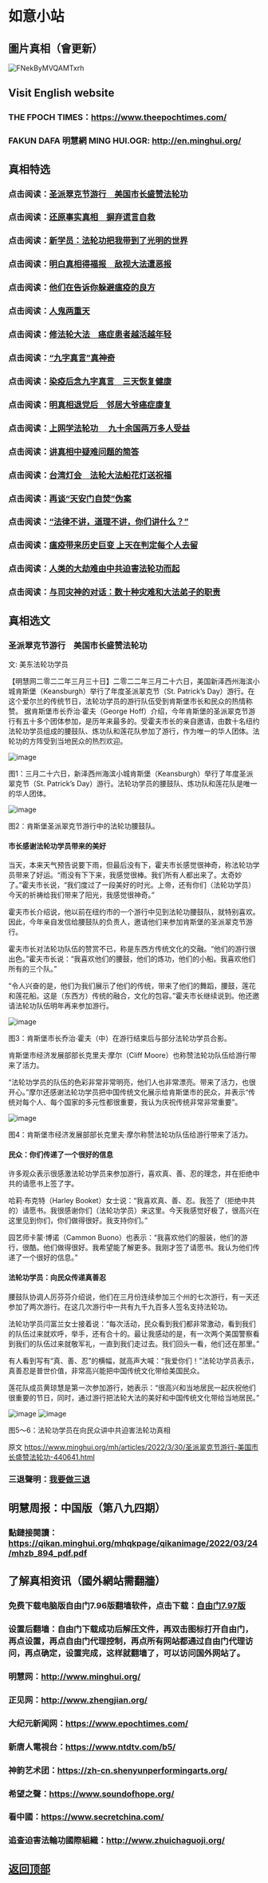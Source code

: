 # 如意小站

## 圖片真相（會更新）

![FNekByMVQAMTxrh](https://user-images.githubusercontent.com/79625284/160578740-bda54c6b-96ef-4c15-8bea-243036bbd5c7.png)

## Visit English website

### THE FPOCH TIMES：https://www.theepochtimes.com/

### FAKUN DAFA 明慧網 MING HUI.OGR: http://en.minghui.org/

## 真相特选

### 点击阅读：[圣派翠克节游行　美国市长盛赞法轮功](https://github.com/pinhe91/gwzcflg/tree/main)

### 点击阅读：[还原事实真相　摒弃谎言自救](https://github.com/pinhe91/phflgyz/tree/main)

### 点击阅读：[新学员：法轮功把我带到了光明的世界](https://github.com/pinhe91/flggwgm/tree/main)

### 点击阅读：[明白真相得福报　敌视大法遭恶报](https://github.com/pinhe91/mzxdjd/tree/main)

### 点击阅读：[他们在告诉你躲避瘟疫的良方](https://github.com/pinhe91/bwylf/tree/main)

### 点击阅读：[人鬼两重天](https://github.com/pinhe91/xdfcs/tree/main)

### 点击阅读：[修法轮大法　癌症患者越活越年轻](https://github.com/pinhe91/xdfh/tree/main)

### 点击阅读：[“九字真言”真神奇](https://github.com/pinhe91/njzzyh/tree/main)

### 点击阅读：[染疫后念九字真言　三天恢复健康](https://github.com/pinhe91/rynjzzyh/tree/main)

### 点击阅读：[明真相退党后　邻居大爷癌症康复](https://github.com/pinhe91/stbpa/tree/main)

### 点击阅读：[上网学法轮功 　九十余国两万多人受益](https://github.com/pinhe91/jcxw5/tree/main)

### 点击阅读：[讲真相中疑难问题的简答](https://github.com/pinhe91/jcxw3/tree/main)

### 点击阅读：[台湾灯会　法轮大法船花灯送祝福](https://github.com/pinhe91/dfhcjsr/tree/main) 

### 点击阅读：[再谈“天安门自焚”伪案](https://github.com/pinhe91/whjm/tree/main)

### 点击阅读：[“法律不讲，道理不讲，你们讲什么？”](https://github.com/pinhe91/jlxe/tree/main)

### 点击阅读：[瘟疫带来历史巨变 上天在判定每个人去留](https://github.com/pinhe91/jcxw2/blob/main/README.md)

### 点击阅读：[人类的大劫难由中共迫害法轮功而起](https://github.com/pinhe91/jcxw4/tree/main) 

### 点击阅读：[与司灾神的对话：数十种灾难和大法弟子的职责](https://github.com/pinhe91/jcxw1/tree/main) 

## 真相选文

### 圣派翠克节游行　美国市长盛赞法轮功

文: 美东法轮功学员 

【明慧网二零二二年三月三十日】二零二二年三月二十六日，美国新泽西州海滨小城肯斯堡（Keansburgh）举行了年度圣派翠克节（St. Patrick’s Day）游行。在这个爱尔兰的传统节日，法轮功学员的游行队伍受到肯斯堡市长和民众的热情称赞。
据肯斯堡市长乔治·霍夫（George Hoff）介绍，今年肯斯堡的圣派翠克节游行有五十多个团体参加，是历年来最多的。受霍夫市长的亲自邀请，由数十名纽约法轮功学员组成的腰鼓队、炼功队和莲花队参加了游行，作为唯一的华人团体。法轮功的方阵受到当地民众的热烈欢迎。

![image](https://user-images.githubusercontent.com/79625284/160797764-044ba628-f379-4746-8084-c103abdb8c32.png)

图1：三月二十六日，新泽西州海滨小城肯斯堡（Keansburgh）举行了年度圣派翠克节（St. Patrick’s Day）游行。法轮功学员的腰鼓队、炼功队和莲花队是唯一的华人团体。

![image](https://user-images.githubusercontent.com/79625284/160797863-b5d9c554-879d-4078-a1c1-75806a183e65.png)

图2：肯斯堡圣派翠克节游行中的法轮功腰鼓队。

#### 市长感谢法轮功学员带来的美好

当天，本来天气预告说要下雨，但最后没有下，霍夫市长感觉很神奇，称法轮功学员带来了好运。“雨没有下下来，我感觉很棒。我们所有人都出来了。太奇妙了。”霍夫市长说，“我们度过了一段美好的时光。上帝，还有你们（法轮功学员）今天的祈祷给我们带来了阳光，我感觉很神奇。”

霍夫市长介绍说，他以前在纽约市的一个游行中见到法轮功腰鼓队，就特别喜欢。因此，今年亲自发信给腰鼓队的负责人，邀请他们来参加肯斯堡的圣派翠克节游行。

霍夫市长对法轮功队伍的赞赏不已，称是东西方传统文化的交融。“他们的游行很出色。”霍夫市长说：“我喜欢他们的腰鼓，他们的炼功，他们的小船。我喜欢他们所有的三个队。”

“令人兴奋的是，他们为我们展示了他们的传统，带来了他们的舞蹈，腰鼓，莲花和莲花船。这是（东西方）传统的融合，文化的包容。”霍夫市长继续说到。他还邀请法轮功队伍明年再来参加游行。

![image](https://user-images.githubusercontent.com/79625284/160798050-e7c485a7-65f7-4736-bad8-25662847f910.png)

图3：肯斯堡市长乔治·霍夫（中）在游行结束后与部分法轮功学员合影。

肯斯堡市经济发展部部长克里夫·摩尔（Cliff Moore）也称赞法轮功队伍给游行带来了活力。

“法轮功学员的队伍的色彩非常非常明亮，他们人也非常漂亮。带来了活力，也很开心。”摩尔还感谢法轮功学员把中国传统文化展示给肯斯堡市的民众，并表示“传统对每个人、每个国家的多元性都很重要，我认为庆祝传统非常非常重要”。

![image](https://user-images.githubusercontent.com/79625284/160798181-f478238c-014a-4a19-8ffa-3c794c99536e.png)

图4：肯斯堡市经济发展部部长克里夫·摩尔称赞法轮功队伍给游行带来了活力。

#### 民众：你们传递了一个很好的信息

许多观众表示很感激法轮功学员来参加游行，喜欢真、善、忍的理念，并在拒绝中共的请愿书上签了字。

哈莉·布克特（Harley Booket）女士说：“我喜欢真、善、忍。我签了（拒绝中共的）请愿书。我很感谢你们（法轮功学员）来这里。今天我感觉好极了，很高兴在这里见到你们，你们做得很好。我支持你们。”

园艺师卡蒙·博诺（Cammon Buono）也表示：“我喜欢他们的服装，他们的游行，很酷。他们做得很好。我希望能了解更多。我刚才签了请愿书。我认为他们传递了一个很好的信息。”

#### 法轮功学员：向民众传递真善忍

腰鼓队协调人厉芬芬介绍说，他们在三月份连续参加三个州的七次游行，有一天还参加了两次游行。在这几次游行中一共有九千九百多人签名支持法轮功。

法轮功学员闫富兰女士接着说：“每次活动，民众看到我们都非常激动，看到我们的队伍过来就欢呼，举手，还有合十的。最让我感动的是，有一次两个美国警察看到我们的队伍过来就敬军礼，一直到我们走过去。我们回头一看，他们还在那里。”

有人看到写有“真、善、忍”的横幅，就高声大喊：“我爱你们！”法轮功学员表示，真善忍是普世价值，非常高兴能把中国传统文化带给美国民众。

莲花队成员黄琼慧是第一次参加游行，她表示：“很高兴和当地居民一起庆祝他们很重要的节日，同时，通过游行把法轮大法的美好和中国传统文化带给当地居民。”

![image](https://user-images.githubusercontent.com/79625284/160798426-3125d335-e1b1-4b2a-a00e-dfa1a927deca.png)
![image](https://user-images.githubusercontent.com/79625284/160798630-402b3f0d-3d1c-413a-bf9c-6c83492475c1.png)

图5～6：法轮功学员在向民众讲中共迫害法轮功真相

原文 https://www.minghui.org/mh/articles/2022/3/30/圣派翠克节游行-美国市长盛赞法轮功-440641.html

### 三退聲明：[我要做三退](https://tuidang.epochtimes.com/)

## 明慧周报：中国版（第八九四期）

### 點鏈接閱讀：https://qikan.minghui.org/mhqkpage/qikanimage/2022/03/24/mhzb_894_pdf.pdf

## 了解真相资讯（國外網站需翻牆）

### 免费下载电脑版自由门7.96版翻墙软件，点击下载：[自由门7.97版](https://github.com/pinhe91/tuiguang/files/6839679/fg797r.zip)

### 设置后翻墙：自由门下载成功后解压文件，再双击图标打开自由门，再点设置，再点自由门代理控制，再点所有网站都通过自由门代理访问，再点确定，设置完成，这样就翻墙了，可以访问国外网站了。

### 明慧网：http://www.minghui.org/

### 正见网：http://www.zhengjian.org/

### 大纪元新闻网：https://www.epochtimes.com/

### 新唐人電視台：https://www.ntdtv.com/b5/

### 神韵艺术团：https://zh-cn.shenyunperformingarts.org/

### 希望之聲：https://www.soundofhope.org/

### 看中國：https://www.secretchina.com/

### 追查迫害法輪功國際組織：http://www.zhuichaguoji.org/

## [返回顶部](https://git.io/Js3EY)
